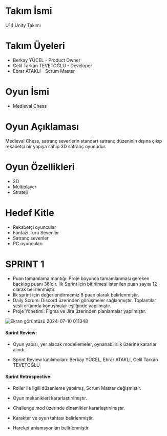 # Takım İsmi
U14 Unity Takımı

# Takım Üyeleri
* Berkay YÜCEL - Product Owner
* Celil Tarkan TEVETOĞLU - Developer<br>
* Ebrar ATAKLI - Scrum Master<br>

# Oyun İsmi
* Medieval Chess

# Oyun Açıklaması
Medieval Chess, satranç severlerin standart satranç düzeninin dışına çıkıp rekabetçi bir yapıya sahip 3D satranç oyunudur.

# Oyun Özellikleri
* 3D
* Multiplayer<br>
* Strateji<br>

# Hedef Kitle
* Rekabetçi oyuncular<br>
* Fantazi Türü Sevenler<br>
* Satranç sevenler<br>
* PC oyuncuları<br>

# SPRINT 1
* Puan tamamlama mantığı: Proje boyunca tamamlanması gereken backlog puanı 36'dır. İlk Sprint için bitirilmesi istenilen puan sayısı 12 olarak belirlenmiştir.
* İlk sprint için değerlendirmemiz 8 puan olarak belirlenmiştir.
* Daily Scrum: Discord üzerinden görüşmeler sağlanmıştır. Toplantılar sesli ortamda konuşmalar eşliğinde yapılmıştır.
* Proje Yönetimi: Figma ve Jira üzerinden planlamalar yapılmıştır.

![Ekran görüntüsü 2024-07-10 011348](https://github.com/Celkay/Grup14/assets/77544771/2b8c7082-e3f7-471a-9625-5461813946ba)

<h4> Sprint Review:</h4>

* Oyun yapısı, yer alacak modellemeler, oynanabilirlik üzerine kararlar alındı.

* Sprint Review katılımcıları: Berkay YÜCEL, Ebrar ATAKLI, Celil Tarkan TEVETOĞLU

<h4> Sprint Retrospective: </h4>

* Roller ile ilgili düzenleme yapılmış, Scrum Master değişmiştir.

* Oyun mekanikleri kararlaştırılmıştır.

* Challenge mod üzerinde dinamikler kararlaştırılmıştır.

* Karakter ve oyun tahtası belirlenmiştir.

* Hareket aniamsyonları belirlenmiştir.
